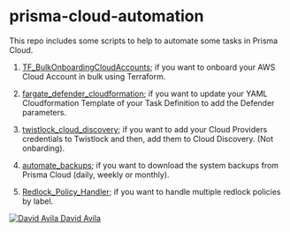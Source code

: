 # prisma-cloud-automation

This repo includes some scripts to help to automate some tasks in Prisma Cloud.

1. [TF_BulkOnboardingCloudAccounts](https://github.com/davidaavilar/prisma-cloud-automation/tree/main/TF_BulkOnboardingCloudAccounts); if you want to onboard your AWS Cloud Account in bulk using Terraform.

2. [fargate_defender_cloudformation](https://github.com/davidaavilar/prisma-cloud-automation/tree/main/fargate_defender_cloudformation); if you want to update your YAML Cloudformation Template of your Task Definition to add the Defender parameters.

3. [twistlock_cloud_discovery](https://github.com/davidaavilar/prisma-cloud-automation/tree/main/twistlock_cloud_discovery); if you want to add your Cloud Providers credentials to Twistlock and then, add them to Cloud Discovery. (Not onbarding).

4. [automate_backups](https://github.com/davidaavilar/prisma-cloud-automation/tree/main/automate_backups); if you want to download the system backups from Prisma Cloud (daily, weekly or monthly).

5. [Redlock_Policy_Handler](https://github.com/davidaavilar/prisma-cloud-automation/tree/main/redlock-policy-hanlder); if you want to handle multiple redlock policies by label.

[![David Avila](https://i.stack.imgur.com/gVE0j.png) David Avila](https://www.linkedin.com/in/david-alejandro-avila-rios-7bb12462/)
&nbsp;